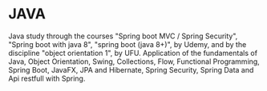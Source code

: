 # JAVA

Java study through the courses "Spring boot MVC / Spring Security", "Spring boot with java 8", "spring boot (java 8+)", by Udemy, and by the discipline "object orientation 1", by UFU. Application of the fundamentals of Java, Object Orientation, Swing, Collections, Flow, Functional Programming, Spring Boot, JavaFX, JPA and Hibernate, Spring Security, Spring Data and Api restfull with Spring.
